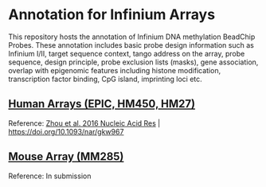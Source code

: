 # Annotation for Infinium Arrays

This repository hosts the annotation of Infinium DNA methylation BeadChip Probes. These annotation includes basic probe design information such as Infinium I/II, target sequence context, tango address on the array, probe sequence, design principle, probe exclusion lists (masks), gene association, overlap with epigenomic features including histone modification, transcription factor binding, CpG island, imprinting loci etc.

## [Human Arrays (EPIC, HM450, HM27)](http://zwdzwd.github.io/InfiniumAnnotation)

Reference: [Zhou et al. 2016 Nucleic Acid Res](https://academic.oup.com/nar/article/45/4/e22/2290930) | https://doi.org/10.1093/nar/gkw967

## [Mouse Array (MM285)](MM285.md)

Reference: In submission

<!-- ## [HorvathMammalMethylChip40 (Mammal40)](Mammal40.md) -->



